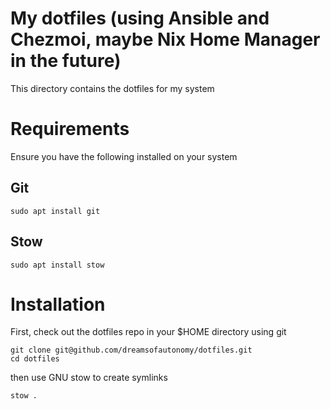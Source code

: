# My dotfiles (using Ansible and Chezmoi, maybe Nix Home Manager in the future)

This directory contains the dotfiles for my system

# Requirements

Ensure you have the following installed on your system

## Git

```
sudo apt install git
```

## Stow

```
sudo apt install stow
```

# Installation

First, check out the dotfiles repo in your $HOME directory using git

```
git clone git@github.com/dreamsofautonomy/dotfiles.git
cd dotfiles
```

then use GNU stow to create symlinks

```
stow .
```
